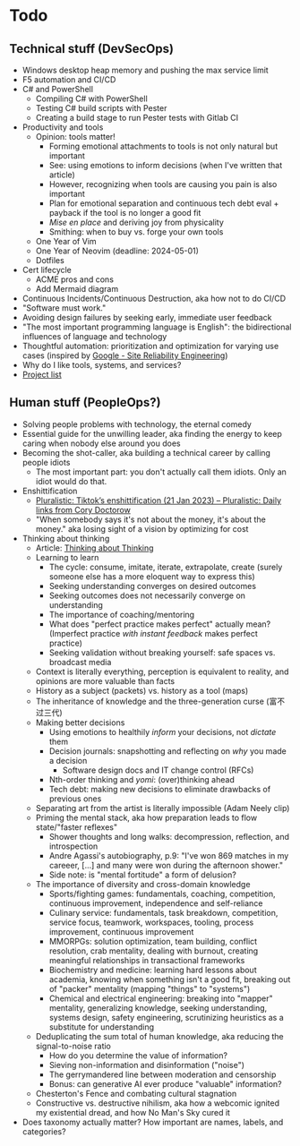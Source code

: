 # Todo

## Technical stuff (DevSecOps)

- Windows desktop heap memory and pushing the max service limit
- F5 automation and CI/CD
- C# and PowerShell
  - Compiling C# with PowerShell
  - Testing C# build scripts with Pester
  - Creating a build stage to run Pester tests with Gitlab CI
- Productivity and tools
  - Opinion: tools matter!
    - Forming emotional attachments to tools is not only natural but important
    - See: using emotions to inform decisions (when I've written that article)
    - However, recognizing when tools are causing you pain is also important
    - Plan for emotional separation and continuous tech debt eval + payback if the tool is no longer a good fit
    - _Mise en place_ and deriving joy from physicality
    - Smithing: when to buy vs. forge your own tools
  - One Year of Vim
  - One Year of Neovim (deadline: 2024-05-01)
  - Dotfiles
- Cert lifecycle
  - ACME pros and cons
  - Add Mermaid diagram
- Continuous Incidents/Continuous Destruction, aka how not to do CI/CD
- "Software must work."
- Avoiding design failures by seeking early, immediate user feedback
- "The most important programming language is English": the bidirectional influences of language and technology
- Thoughtful automation: prioritization and optimization for varying use cases (inspired by [Google - Site Reliability Engineering](https://sre.google/sre-book/automation-at-google/))
- Why do I like tools, systems, and services?
- [Project list](https://github.com/luxetobscura/junk-drawer/blob/main/project-list.md)

## Human stuff (PeopleOps?)

- Solving people problems with technology, the eternal comedy
- Essential guide for the unwilling leader, aka finding the energy to keep caring when nobody else around you does
- Becoming the shot-caller, aka building a technical career by calling people idiots
  - The most important part: you don't actually call them idiots. Only an idiot would do that.
- Enshittification
  - [Pluralistic: Tiktok’s enshittification (21 Jan 2023) – Pluralistic: Daily links from Cory Doctorow](https://pluralistic.net/2023/01/21/potemkin-ai/#hey-guys)
  - "When somebody says it's not about the money, it's about the money." aka losing sight of a vision by optimizing for cost
- Thinking about thinking
  - Article: [Thinking about Thinking](http://datapacrat.com/Opinion/Reciprocality/r0/Day1.html)
  - Learning to learn
    - The cycle: consume, imitate, iterate, extrapolate, create (surely someone else has a more eloquent way to express this)
    - Seeking understanding converges on desired outcomes
    - Seeking outcomes does not necessarily converge on understanding
    - The importance of coaching/mentoring
    - What does "perfect practice makes perfect" actually mean? (Imperfect practice _with instant feedback_ makes perfect practice)
    - Seeking validation without breaking yourself: safe spaces vs. broadcast media
  - Context is literally everything, perception is equivalent to reality, and opinions are more valuable than facts
  - History as a subject (packets) vs. history as a tool (maps)
  - The inheritance of knowledge and the three-generation curse (富不过三代)
  - Making better decisions
    - Using emotions to healthily _inform_ your decisions, not _dictate_ them
    - Decision journals: snapshotting and reflecting on _why_ you made a decision
      - Software design docs and IT change control (RFCs)
    - Nth-order thinking and _yomi_: (over)thinking ahead
    - Tech debt: making new decisions to eliminate drawbacks of previous ones
  - Separating art from the artist is literally impossible (Adam Neely clip)
  - Priming the mental stack, aka how preparation leads to flow state/"faster reflexes"
    - Shower thoughts and long walks: decompression, reflection, and introspection
    - Andre Agassi's autobiography, p.9: "I've won 869 matches in my careeer, [...] and many were won during the afternoon shower."
    - Side note: is "mental fortitude" a form of delusion?
  - The importance of diversity and cross-domain knowledge
    - Sports/fighting games: fundamentals, coaching, competition, continuous improvement, independence and self-reliance
    - Culinary service: fundamentals, task breakdown, competition, service focus, teamwork, workspaces, tooling, process improvement, continuous improvement
    - MMORPGs: solution optimization, team building, conflict resolution, crab mentality, dealing with burnout, creating meaningful relationships in transactional frameworks
    - Biochemistry and medicine: learning hard lessons about academia, knowing when something isn't a good fit, breaking out of "packer" mentality (mapping "things" to "systems")
    - Chemical and electrical engineering: breaking into "mapper" mentality, generalizing knowledge, seeking understanding, systems design, safety engineering, scrutinizing heuristics as a substitute for understanding
  - Deduplicating the sum total of human knowledge, aka reducing the signal-to-noise ratio
    - How do you determine the value of information?
    - Sieving non-information and disinformation ("noise")
    - The gerrymandered line between moderation and censorship
    - Bonus: can generative AI ever produce "valuable" information?
  - Chesterton's Fence and combating cultural stagnation
  - Constructive vs. destructive nihilism, aka how a webcomic ignited my existential dread, and how No Man's Sky cured it
- Does taxonomy actually matter? How important are names, labels, and categories?
